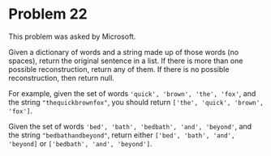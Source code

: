 # Problem 22

 This problem was asked by Microsoft.

Given a dictionary of words and a string made up of those words (no spaces), return the original sentence in a list. If there is more than one possible reconstruction, return any of them. If there is no possible reconstruction, then return null.

For example, given the set of words ```'quick', 'brown', 'the', 'fox'```, and the string ```"thequickbrownfox"```, you should return ```['the', 'quick', 'brown', 'fox']```.

Given the set of words ```'bed', 'bath', 'bedbath', 'and', 'beyond'```, and the string ```"bedbathandbeyond"```, return either ```['bed', 'bath', 'and', 'beyond]``` or ```['bedbath', 'and', 'beyond']```.


